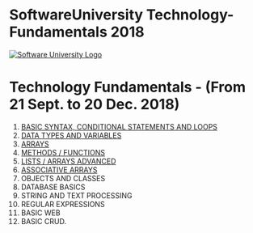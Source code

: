 # SoftwareUniversity Technology-Fundamentals 2018

[![Software University Logo](https://goo.gl/KYm0Tz)](https://softuni.bg)

# Technology Fundamentals - (From 21 Sept. to 20 Dec. 2018)

1. [BASIC SYNTAX, CONDITIONAL STATEMENTS AND LOOPS](http://tinyurl.com/y5encx5m)
2. [DATA TYPES AND VARIABLES](http://tinyurl.com/y47zp9vj)
3. [ARRAYS](https://tinyurl.com/y6nys24h)
4. [METHODS / FUNCTIONS](https://tinyurl.com/y2aevh52)
5. [LISTS / ARRAYS ADVANCED](https://tinyurl.com/y2d2jovm)
6. [ASSOCIATIVE ARRAYS](https://tinyurl.com/y6rf5e6x)
7. OBJECTS AND CLASSES
8. DATABASE BASICS
9. STRING AND TEXT PROCESSING
10. REGULAR EXPRESSIONS
11. BASIC WEB
12. BASIC CRUD.


